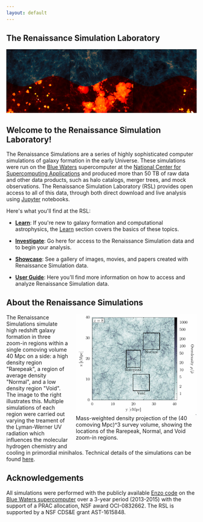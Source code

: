 ```yaml
---
layout: default
---
```


## The Renaissance Simulation Laboratory

![Renaissance Simulations](images/renaissance_sims.png)

## Welcome to the Renaissance Simulation Laboratory!

The Renaissance Simulations are a series of highly sophisticated computer
simulations of galaxy formation in the early Universe. These simulations
were run on the [Blue Waters](https://bluewaters.ncsa.illinois.edu/)
supercomputer at the [National Center for Supercomputing
Applications](http://www.ncsa.illinois.edu/) and produced more than 50 TB
of raw data and other data products, such as halo catalogs, merger trees,
and mock observations. The Renaissance Simulation Laboratory (RSL) provides
open access to all of this data, through both direct download and live
analysis using [Jupyter](http://jupyter.org/) notebooks.

Here's what you'll find at the RSL:

 - [**Learn**](learn.html): If you're new to galaxy formation and
   computational astrophysics, the [Learn](learn.html) section
   covers the basics of these topics.

 - [**Investigate**](investigate.html): Go here for access to the Renaissance
   Simulation data and to begin your analysis.

 - [**Showcase**](showcase.html): See a gallery of images, movies, and papers
   created with Renaissance Simulation data.

 - [**User Guide**](user_guide.html): Here you'll find more information
   on how to access and analyze Renaissance Simulation data.

## About the Renaissance Simulations
<figure style="display: table; float: right; margin: 0 0 20px 20px;">
<a href="somewhere">
<img src="images/ApJ_projection_all.PNG" width="320" style="float: right;"/></a>
<figcaption style="display: table-caption; caption-side: bottom;">
Mass-weighted density projection of the (40 comoving Mpc)^3 survey volume, showing the locations of the 
Rarepeak, Normal, and Void zoom-in regions. 
</figcaption>
</figure>

The Renaissance Simulations simulate high redshift galaxy formation in three zoom-in regions 
within a single comoving volume 40 Mpc on a side: a high density region "Rarepeak", 
a region of average density "Normal", and a low density region "Void". The image to the right illustrates this. 
Multiple simulations of each region were carried out varying the treament of the Lyman-Werner 
UV radiation which influences the molecular hydrogen chemistry and cooling in primordial minihalos. 
Technical details of the simulations can be found [here](sim_details.html).

## Acknowledgements
All simulations were performed with the publicly available [Enzo code](http://enzo-project.org) on
the [Blue Waters supercomputer](https://bluewaters.ncsa.illinois.edu/blue-waters-overview) over a 3-year period (2013-2015) with the support of a PRAC allocation, NSF award OCI-0832662. The RSL is supported by a NSF CDS&E grant AST-1615848. 


